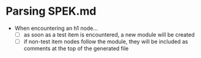 
# Parsing SPEK.md

- When encountering an h1 node...
    - [ ] as soon as a test item is encountered, a new module will be created
    - [ ] if non-test item nodes follow the module, they will be included as comments at the top of the generated file

